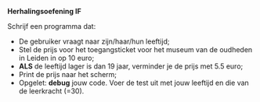 **Herhalingsoefening IF**

Schrijf een programma dat:
* De gebruiker vraagt naar zijn/haar/hun leeftijd; 
* Stel de prijs voor het toegangsticket voor het museum van de oudheden in Leiden in op 10 euro; 
* **ALS** de leeftijd lager is dan 19 jaar, verminder je de prijs met 5.5 euro;
* Print de prijs naar het scherm;
* Opgelet: **debug** jouw code. Voer de test uit met jouw leeftijd en die van de leerkracht (=30). 